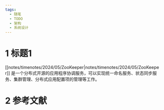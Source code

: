 ```yaml
---
tags:
  - 随笔
  - TODO
  - 架构
  - 系统设计
---
```

# 1 标题1

[[notes/timenotes/2024/05/ZooKeeper|notes/timenotes/2024/05/ZooKeeper]] 是一个分布式开源的应用程序协调服务，可以实现统一命名服务、状态同步服务、集群管理、分布式应用配置项的管理等工作。

# 2 参考文献


